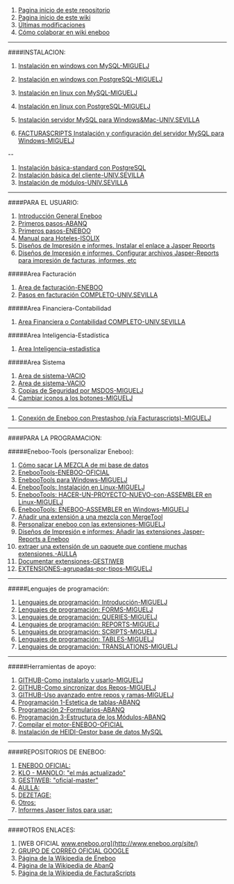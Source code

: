 1. [Pagina inicio de este repositorio](https://github.com/Miguel-J/eneboo)
1. [Pagina inicio de este wiki](https://github.com/Miguel-J/eneboo/wiki)
1. [Últimas modificaciones](https://github.com/Miguel-J/eneboo/wiki/_history)
1. [Cómo colaborar en wiki eneboo](https://github.com/Miguel-J/eneboo/wiki/%5BEneboo-Standard%5D-C%C3%B3mo-colaborar)

---
####INSTALACION:
1. [Instalación en windows con MySQL-MIGUELJ](https://github.com/Miguel-J/eneboo/wiki/Instalaci%C3%B3n-en-windows-con-MySQL)
1. [Instalación en windows con PostgreSQL-MIGUELJ](https://github.com/Miguel-J/eneboo/wiki/Instalacion-en-windows-con-PostgreSQL)
1. [Instalación en linux con MySQL-MIGUELJ](https://github.com/Miguel-J/eneboo/wiki/Instalacion-en-linux)
1. [Instalación en linux con PostgreSQL-MIGUELJ](https://github.com/Miguel-J/eneboo/wiki/Instalacion-en-linux-con-PostgreSQL)
1. [Instalación servidor MySQL para Windows&Mac-UNIV.SEVILLA](https://github.com/Miguel-J/eneboo/wiki/Instalacion-Servidor-MySQL-UNIV.SEVILLA)

1. [FACTURASCRIPTS Instalación y configuración del servidor MySQL para Windows-MIGUELJ](https://github.com/Miguel-J/eneboo/wiki/FACTURASCRIPTS---Instalaci%C3%B3n-y-configuraci%C3%B3n)

--
1. [Instalación básica-standard con PostgreSQL](https://github.com/Miguel-J/eneboo/wiki/%5BEneboo-Standard%5D-Instalaci%C3%B3n)
1. [Instalación básica del cliente-UNIV.SEVILLA](https://github.com/Miguel-J/eneboo/wiki/Instalacion-del-programa-UNIV.SEVILLA)
1. [Instalación de módulos-UNIV.SEVILLA](https://github.com/Miguel-J/eneboo/wiki/Instalacion-modulos-UNIV.SEVILLA)

---
####PARA EL USUARIO:
1. [Introducción General Eneboo](https://github.com/Miguel-J/eneboo/wiki/%5BEneboo-Standard%5D-Introducci%C3%B3n)
1. [Primeros pasos-ABANQ](https://github.com/Miguel-J/eneboo/wiki/Primeros-pasos-(sacado-de-ABANQ))
1. [Primeros pasos-ENEBOO](https://github.com/Miguel-J/eneboo/wiki/%5BEneboo-Standard%5D-Primeros-pasos)
1. [Manual para Hoteles-ISOLIX](https://github.com/Miguel-J/eneboo/wiki/Manual-para-Hoteles-ISOLIX)
1. [Diseños de Impresión e informes. Instalar el enlace a Jasper Reports]( https://github.com/Miguel-J/eneboo/wiki/Dise%C3%B1os-de-Impresi%C3%B3n-e-informes.-Instalar-el-enlace-a-Jasper-Reports)
1. [Diseños de Impresión e informes. Configurar archivos Jasper-Reports para impresión de facturas, informes, etc](https://github.com/Miguel-J/eneboo/wiki/Dise%C3%B1os-de-Impresi%C3%B3n-e-informes.-Configurar-archivos-Jasper-Reports)

#####Area Facturación
1. [Area de facturación-ENEBOO](https://github.com/Miguel-J/eneboo/wiki/%5BEneboo-Standard%5D-%C3%81rea-de-facturaci%C3%B3n)
1. [Pasos en facturación COMPLETO-UNIV.SEVILLA](https://github.com/Miguel-J/eneboo/wiki/Area-de-Facturaci%C3%B3n-COMPLETO-UNIV.SEVILLA)

#####Area Financiera-Contabilidad
1. [Area Financiera o Contabilidad COMPLETO-UNIV.SEVILLA](https://github.com/Miguel-J/eneboo/wiki/Area-Financiera-Contabilidad-COMPLETO-UNIV.SEVILLA)

#####Area Inteligencia-Estadística
1. [Area Inteligencia-estadistica](https://github.com/Miguel-J/eneboo/wiki/Manual-de-Inteligencia)

#####Area Sistema
1. [Area de sistema-VACIO](https://github.com/Miguel-J/eneboo/wiki/%5BEneboo-Standard%5D-%C3%81rea-de-sistema)
1. [Area de sistema-VACIO](https://github.com/Miguel-J/eneboo/wiki/%5BEneboo-Standard%5D-%C3%81rea-financiera)
1. [Copias de Seguridad por MSDOS-MIGUELJ](https://github.com/Miguel-J/eneboo/wiki/INSTRUCCIONES-PARA-HACER-COPIAS-DE-SEGURIDAD-POR-MSDOS)
1. [Cambiar iconos a los botones-MIGUELJ](https://github.com/Miguel-J/eneboo/wiki/C%C3%B3mo-cambiar-los-iconos-de-los-botones)

---

1. [Conexión de Eneboo con Prestashop (vía Facturascripts)-MIGUELJ](https://github.com/Miguel-J/eneboo/wiki/Conexi%C3%B3n-de-Eneboo-con-Prestashop-v%C3%ADa-FacturaScripts)

---
####PARA LA PROGRAMACION:

#####Eneboo-Tools (personalizar Eneboo):
1. [Cómo sacar LA MEZCLA de mi base de datos](https://github.com/Miguel-J/eneboo/wiki/C%C3%B3mo-sacar-LA-MEZCLA-de-mi-base-de-datos)
1. [EnebooTools-ENEBOO-OFICIAL](https://github.com/Miguel-J/eneboo/wiki/EnebooTools)
1. [EnebooTools para Windows-MIGUELJ](https://github.com/Miguel-J/eneboo/wiki/Eneboo-Tools-en-Windows)
1. [EnebooTools: Instalación en Linux-MIGUELJ](https://github.com/Miguel-J/eneboo/wiki/EnebooTools---Instalaci%C3%B3n-en-linux)
1. [EnebooTools: HACER-UN-PROYECTO-NUEVO-con-ASSEMBLER en Linux-MIGUELJ](https://github.com/Miguel-J/eneboo/wiki/eneboo-tools-HACER-UN-PROYECTO-NUEVO-con-ASSEMBLER)
1. [EnebooTools: ENEBOO-ASSEMBLER en Windows-MIGUELJ](https://github.com/Miguel-J/eneboo/wiki/ENEBOO-ASSEMBLER-EN-WINDOWS)
1. [Añadir una extensión a una mezcla con MergeTool](https://github.com/Miguel-J/eneboo/wiki/C%C3%B3mo-a%C3%B1adir-una-extensi%C3%B3n-a-una-mezcla-con-MergeTool)
1. [Personalizar eneboo con las extensiones-MIGUELJ](https://github.com/Miguel-J/eneboo/wiki/Personalizar-eneboo-con-las-extensiones)
1. [Diseños de Impresión e informes: Añadir las extensiones Jasper-Reports a Eneboo](https://github.com/Miguel-J/eneboo/wiki/eneboo-reports)
1. [extraer una extensión de un paquete que contiene muchas extensiones.-AULLA](https://github.com/Miguel-J/eneboo/wiki/Receta-para-extraer-una-extensi%C3%B3n-de-un-paquete--que-contiene-muchas-extensiones)
1. [Documentar extensiones-GESTIWEB](https://github.com/Miguel-J/eneboo/wiki/Documentar-extensiones-en-Eneboo-(GESTIWEB))
1. [EXTENSIONES-agrupadas-por-tipos-MIGUELJ](https://github.com/Miguel-J/eneboo/wiki/EXTENSIONES-agrupadas-por-tipos)

---
#####Lenguajes de programación:
1. [Lenguajes de programación: Introducción-MIGUELJ](https://github.com/Miguel-J/eneboo/wiki/Lenguajes-de-programaci%C3%B3n.-Introducci%C3%B3n)
1. [Lenguajes de programación: FORMS-MIGUELJ](https://github.com/Miguel-J/eneboo/wiki/Lenguajes-de-programaci%C3%B3n.-FORMS)
1. [Lenguajes de programación: QUERIES-MIGUELJ](https://github.com/Miguel-J/eneboo/wiki/Lenguajes-de-programaci%C3%B3n.-QUERIES)
1. [Lenguajes de programación: REPORTS-MIGUELJ](https://github.com/Miguel-J/eneboo/wiki/Lenguajes-de-programaci%C3%B3n.-REPORTS)
1. [Lenguajes de programación: SCRIPTS-MIGUELJ](https://github.com/Miguel-J/eneboo/wiki/Lenguajes-de-programaci%C3%B3n.-SCRIPTS)
1. [Lenguajes de programación: TABLES-MIGUELJ](https://github.com/Miguel-J/eneboo/wiki/Lenguajes-de-programaci%C3%B3n.-TABLES)
1. [Lenguajes de programación: TRANSLATIONS-MIGUELJ](https://github.com/Miguel-J/eneboo/wiki/Lenguajes-de-programaci%C3%B3n.-TRANSLATIONS)

---
#####Herramientas de apoyo:
1. [GITHUB-Como instalarlo y usarlo-MIGUELJ](https://github.com/Miguel-J/eneboo/wiki/GITHUB-COMO-INSTALARLO-Y-USARLO)
1. [GITHUB-Como sincronizar dos Repos-MIGUELJ](https://github.com/Miguel-J/eneboo/wiki/GITHUB-COMO-SINCRONIZAR-DOS-REPOSITORIOS)
1. [GITHUB-Uso avanzado entre repos y ramas-MIGUELJ](https://github.com/Miguel-J/eneboo/wiki/GITHUB---avanzado---repos-y-ramas)
1. [Programación 1-Estetica de tablas-ABANQ](https://github.com/Miguel-J/eneboo/wiki/Programaci%C3%B3n-1-(sacado-de-ABANQ))
1. [Programación 2-Formularios-ABANQ](https://github.com/Miguel-J/eneboo/wiki/Programacion-2-Formularios-&-Informes-ABANQ)
1. [Programación 3-Estructura de los Módulos-ABANQ](https://github.com/Miguel-J/eneboo/wiki/Programacion-3-Estructura-de-los-Modulos-ABANQ)
1. [Compilar el motor-ENEBOO-OFICIAL](https://github.com/Miguel-J/eneboo/wiki/Compilar-el-motor-(ENEBOO-OFICIAL))
1. [Instalación de HEIDI-Gestor base de datos MySQL](https://github.com/Miguel-J/eneboo/wiki/Instalacion-HEIDI-gestor-base-de-datos-MySQL)

---
####REPOSITORIOS DE ENEBOO:
1. [ENEBOO OFICIAL: ](https://github.com/eneboo)
1. [KLO - MANOLO: "el más actualizado"](https://github.com/klo-manolo)
1. [GESTIWEB: "oficial-master"](https://github.com/gestiweb)
1. [AULLA: ](https://github.com/Aulla)
1. [DEZETAGE: ](https://github.com/dezetage)
1. [Otros: ](https://github.com/Miguel-J/eneboo/wiki/REPOSITORIOS-DE-ENEBOO)
1. [Informes Jasper listos para usar: ](https://github.com/eneboo/reports4eneboo-reports)

---
####OTROS ENLACES:
1. [WEB OFICIAL www.eneboo.org](http://www.eneboo.org/site/)
1. [GRUPO DE CORREO OFICIAL GOOGLE](https://groups.google.com/forum/#!forum/eneboo)
1. [Página de la Wikipedia de Eneboo](https://es.wikipedia.org/wiki/Eneboo)
1. [Página de la Wikipedia de AbanQ](https://es.wikipedia.org/wiki/Abanq)
1. [Página de la Wikipedia de FacturaScripts](https://es.wikipedia.org/wiki/FacturaScripts)